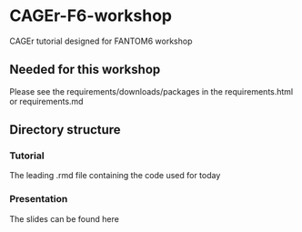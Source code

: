 # CAGEr-F6-workshop
CAGEr tutorial designed for FANTOM6 workshop

## Needed for this workshop

Please see the requirements/downloads/packages in the requirements.html or requirements.md

## Directory structure
### Tutorial
The leading .rmd file containing the code used for today

### Presentation
The slides can be found here
